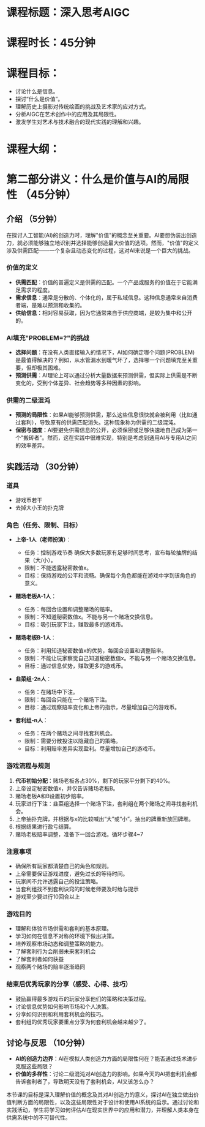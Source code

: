 

# 课程标题：深入思考AIGC

# 课程时长：45分钟

# 课程目标：

- 讨论什么是信息。
- 探讨“什么是价值”。
- 理解历史上摄影对传统绘画的挑战及艺术家的应对方式。
- 分析AIGC在艺术创作中的应用及其局限性。
- 激发学生对艺术与技术融合的现代实践的理解和兴趣。

# 课程大纲：

# 第二部分讲义：什么是价值与AI的局限性 （45分钟）

## 介绍 （5分钟）
在探讨人工智能(AI)的创造力时，理解"价值"的概念至关重要。AI要想伪装出创造力，就必须能够独立地识别并选择能够创造最大价值的选项。然而，"价值"的定义涉及供需匹配——一个复杂且动态变化的过程，这对AI来说是一个巨大的挑战。

### 价值的定义
- **供需匹配**：价值的普遍定义是供需的匹配。一个产品或服务的价值在于它能满足需求的程度。
- **需求信息**：通常是分散的、个体化的，属于私域信息。这种信息通常来自消费者端，是难以预测和收集的。
- **供给信息**：相对容易获取，因为它通常来自于供应商端，是较为集中和公开的。

### AI填充"PROBLEM=?"的挑战
- **选择问题**：在没有人类直接输入的情况下，AI如何确定哪个问题(PROBLEM)是最值得解决的？例如，从水管漏水到暖气坏了，选择哪一个问题填充至关重要，但却极其困难。
- **预测供需**：AI理论上可以通过分析大量数据来预测供需，但实际上供需是不断变化的，受到个体差异、社会趋势等多种因素的影响。

### 供需的二级混沌
- **预测的局限性**：如果AI能够预测供需，那么这些信息很快就会被利用（比如通过套利），导致原有的供需匹配消失。这种现象称为供需的二级混沌。
- **保密与速度**：AI要避免供需信息的公开，必须保密或足够快速地自己成为第一个"搬砖者"。然而，这在实践中很难实现，特别是考虑到通用AI与专用AI之间的效率差异。

## 实践活动 （30分钟）

### 道具
- 游戏币若干
- 去掉大小王的扑克牌

### 角色（任务、限制、目标）
- **上帝-1人（老师扮演）**：
  - 任务：控制游戏节奏 确保大多数玩家有足够时间思考，宣布每轮抽牌的结果（大/小）。
  - 限制：不能透露秘密数值x。
  - 目标：保持游戏的公平和流畅。确保每个角色都能在游戏中学到该角色的意义。

- **赌场老板A-1人**：
  - 任务：每回合设置和调整赌场的赔率。
  - 限制：不知道秘密数值x。不能与另一个赌场交换信息。
  - 目标：吸引玩家下注，赚取最多的游戏币。

- **赌场老板B-1人**：
  - 任务：利用知道秘密数值x的优势，每回合设置和调整赔率。
  - 限制：不能让玩家察觉自己知道秘密数值x。不能与另一个赌场交换信息。
  - 目标：通过信息优势，赚取更多的游戏币。

- **韭菜组-2n人**：
  - 任务：在赌场中下注。
  - 限制：每回合只能在一个赌场下注。
  - 目标：通过观察赔率变化和上帝的指示，尽量增加自己的游戏币。

- **套利组-n人**：
  - 任务：在两个赌场之间寻找套利机会。
  - 限制：需要分散投注以隐藏自己的策略。
  - 目标：利用赔率差异实现盈利。尽量增加自己的游戏币。

### 游戏流程与规则
1. **代币初始分配**：赌场老板各占30%，剩下的玩家平分剩下的40%。
2. 上帝设定秘密数值x，并仅告诉赌场老板B。
3. 赌场老板A和B设置初步赔率。
4. 玩家进行下注：韭菜组选择一个赌场下注，套利组在两个赌场之间寻找套利机会。
5. 上帝抽扑克牌，并根据与x的比较喊出“大”或“小”。抽出的牌重新放回牌堆。
6. 根据结果进行盈亏结算。
7. 赌场老板赔率调整，准备下一回合游戏。循环步骤4~7

### 注意事项
- 确保所有玩家都清楚自己的角色和规则。
- 上帝需要保证游戏进度，避免过长的等待时间。
- 玩家间不允许透露自己的投注策略。
- 当套利组找不到套利诀窍的时候老师要及时给与提示
- 游戏至少要进行10回合以上

### 游戏目的
- 理解和体验市场供需和套利的基本原理。
- 学习如何在信息不对称的环境下做出决策。
- 培养观察市场动态和调整策略的能力。
- 了解套利行为会削弱未来套利机会
- 了解套利者如何获益
- 观察两个赌场的赔率逐渐趋同

### 结束后优秀玩家的分享（感受、心得、技巧）
- 鼓励赢得最多游戏币的玩家分享他们的策略和决策过程。
- 讨论信息优势如何影响市场和个人决策。
- 分享如何识别和利用套利机会的技巧。
- 套利组的优秀玩家要重点分享为何套利机会越来越少了。


## 讨论与反思 （10分钟）
- **AI的创造力边界**：AI在模拟人类创造力方面的局限性何在？能否通过技术进步克服这些局限？
- **价值的多样性**：讨论二级混沌对AI创造力的影响。如果今天的AI把套利机会都告诉套利者了，导致明天没有了套利机会，AI又该怎么办？

本节课的目标是深入理解价值的概念及其对AI创造力的意义，探讨AI在独立做出价值判断方面的局限性，以及这些局限性对于设计和使用AI系统的启示。通过讨论和实践活动，学生将学习如何评估AI在现实世界中的应用和潜力，并理解人类本身在供需系统中的不可替代性。

